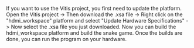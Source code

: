 If you want to use the Vitis project, you first need to update the platform.
Open the Vitis project -> Then download the .xsa file -> Right click on the "hdmi_workspace" platform and select "Update Hardware Specifications" -> Now select the .xsa file you just downloaded.
Now you can build the hdmi_workspace platform and build the snake game. Once the builds are done, you can run the program on your hardware.
